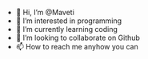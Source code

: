 - 👋 Hi, I’m @Maveti
- 👀 I’m interested in programming
- 🌱 I’m currently learning coding
- 💞️ I’m looking to collaborate on Github
- 📫 How to reach me anyhow you can

<!---
Maveti/Maveti is a ✨ special ✨ repository because its `README.md` (this file) appears on your GitHub profile.
You can click the Preview link to take a look at your changes.
--->

